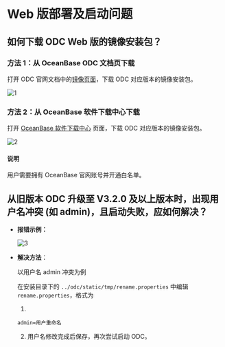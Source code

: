 Web 版部署及启动问题
=============================

**如何下载** ODC Web 版的镜像安装包？
-------------------------------------------

### **方法 1：从** OceanBase ODC 文档页下载

打开 ODC 官网文档中的[镜像页面](https://www.oceanbase.com/docs/enterprise-odc-doc-cn-10000000002088552)，下载 ODC 对应版本的镜像安装包。

![1](https://obbusiness-private.oss-cn-shanghai.aliyuncs.com/doc/img/odc/KB/4.faq/2.web-odc-deployment-and-startup-faq/1.png)

### **方法 2：从 OceanBase 软件下载中心下载** 

打开 [OceanBase 软件下载中心](https://www.oceanbase.com/softwarecenter) 页面，下载 ODC 对应版本的镜像安装包。

![2](https://obbusiness-private.oss-cn-shanghai.aliyuncs.com/doc/img/odc/KB/4.faq/2.web-odc-deployment-and-startup-faq/2.png)

<main id="notice" type='explain'>
   <h4>说明</h4>
   <p>用户需要拥有 OceanBase 官网账号并开通白名单。</p>
</main> 

**从旧版本 ODC 升级至 V3.2.0 及以上版本时，出现用户名冲突 (如 admin)，且启动失败，应如何解决？** 
------------------------------------------------------------------------------

* **报错示例：** 

  ![3](https://obbusiness-private.oss-cn-shanghai.aliyuncs.com/doc/img/odc/KB/4.faq/2.web-odc-deployment-and-startup-faq/3.png)

* **解决方法**：

  以用户名 admin 冲突为例

  在安装目录下的 `../odc/static/tmp/rename.properties` 中编辑 `rename.properties`，格式为

  1. 

     ```shell
     admin=用户重命名
     ```

  2. 用户名修改完成后保存，再次尝试启动 ODC。
